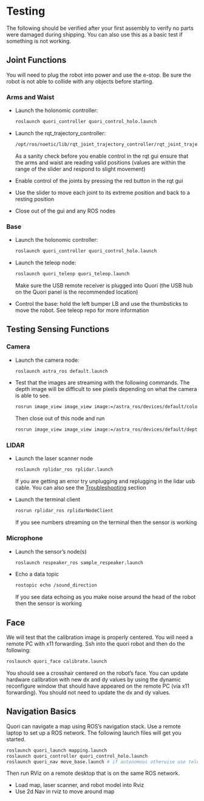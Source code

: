 # Testing

The following should be verified after your first assembly to verify no parts were damaged during shipping. You can also use this as a basic test if something is not working.

## Joint Functions

You will need to plug the robot into power and use the e-stop. Be sure the robot is not able to collide with any objects before starting.

### Arms and Waist

- Launch the holonomic controller:
  ```bash
  roslaunch quori_controller quori_control_holo.launch
  ```

- Launch the rqt_trajectory_controller:
  ```bash
  /opt/ros/noetic/lib/rqt_joint_trajectory_controller/rqt_joint_trajectory_controller
  ```
  As a sanity check before you enable control in the rqt gui ensure that the arms and waist are reading valid positions (values are within the range of the slider and respond to slight movement)

- Enable control of the joints by pressing the red button in the rqt gui
- Use the slider to move each joint to its extreme position and back to a resting position
- Close out of the gui and any ROS nodes

### Base

- Launch the holonomic controller:
  ```bash
  roslaunch quori_controller quori_control_holo.launch
  ```

- Launch the teleop node:
  ```bash
  roslaunch quori_teleop quori_teleop.launch
  ```
  Make sure the USB remote receiver is plugged into Quori (the USB hub on the Quori panel is the recommended location)

- Control the base: hold the left bumper LB and use the thumbsticks to move the robot. See teleop repo for more information

## Testing Sensing Functions

### Camera

- Launch the camera node:
  ```bash
  roslaunch astra_ros default.launch
  ```

- Test that the images are streaming with the following commands.
  The depth image will be difficult to see pixels depending on what the camera is able to see.
  ```bash
  rosrun image_view image_view image:=/astra_ros/devices/default/color/image_color
  ```
  Then close out of this node and run
  ```bash
  rosrun image_view image_view image:=/astra_ros/devices/default/depth/image
  ```

### LIDAR

- Launch the laser scanner node

  ```bash
  roslaunch rplidar_ros rplidar.launch
  ```

  If you are getting an error try unplugging and replugging in the lidar usb cable. You can also see the [Troubleshooting](troubleshooting.md) section

- Launch the terminal client

  ```bash
  rosrun rplidar_ros rplidarNodeClient
  ```

  If you see numbers streaming on the terminal then the sensor is working

### Microphone

- Launch the sensor’s node(s)

  ```bash
  roslaunch respeaker_ros sample_respeaker.launch
  ```

- Echo a data topic
  ```bash
  rostopic echo /sound_direction
  ```
  If you see data echoing as you make noise around the head of the robot then the sensor is working

## Face

We will test that the calibration image is properly centered. You will need a remote PC with x11 forwarding. Ssh into the quori robot and then do the following:

```bash
roslaunch quori_face calibrate.launch
```

You should see a crosshair centered on the robot’s face. You can update hardware calibration with new dx and dy values by using the dynamic reconfigure window that should have appeared on the remote PC (via x11 forwarding). You should not need to update the dx and dy values.

## Navigation Basics

Quori can navigate a map using ROS’s navigation stack. Use a remote laptop to set up a ROS network. The following launch files will get you started.

```bash
roslaunch quori_launch mapping.launch
roslaunch quori_controller quori_control_holo.launch
roslaunch quori_nav move_base.launch # if autonomous otherwise use telop
```
Then run RViz on a remote desktop that is on the same ROS network.

- Load map, laser scanner, and robot model into Rviz
- Use 2d Nav in rviz to move around map
